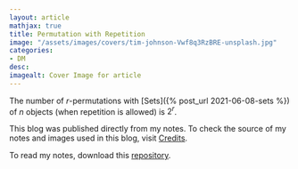 ```yaml
---
layout: article
mathjax: true
title: Permutation with Repetition
image: "/assets/images/covers/tim-johnson-Vwf8q3RzBRE-unsplash.jpg"
categories:
- DM
desc:   
imagealt: Cover Image for article
---
```


The number of $r$-permutations with [Sets]({% post_url 2021-06-08-sets %}) of $n$ objects (when repetition is allowed) is $2^r$.





















































































































































































































































































































































































































This blog was published directly from my notes.
To check the source of my notes and images used in this blog, visit <a href="/credits.html" target="_blank">Credits</a>.

To read my notes, download this <a href="https://github.com/bovem/CS" target="blank">repository</a>.